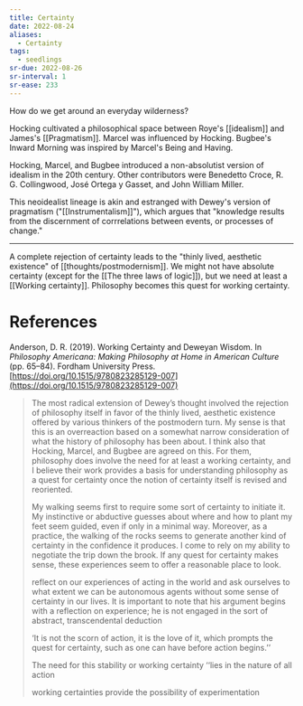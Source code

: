 ```yaml
---
title: Certainty
date: 2022-08-24
aliases:
  - Certainty
tags:
  - seedlings
sr-due: 2022-08-26
sr-interval: 1
sr-ease: 233
---
```

How do we get around an everyday wilderness?

Hocking cultivated a philosophical space between Roye's [[idealism]] and James's [[Pragmatism]]. Marcel was influenced by Hocking. Bugbee's Inward Morning was inspired by Marcel's Being and Having.

Hocking, Marcel, and Bugbee introduced a non-absolutist version of idealism in the 20th century. Other contributors were Benedetto Croce, R. G. Collingwood, José Ortega y Gasset, and John William Miller.

This neoidealist lineage is akin and estranged with Dewey's version of pragmatism ("[[Instrumentalism]]"), which argues that "knowledge results from the discernment of corrrelations between events, or processes of change."

***
A complete rejection of certainty leads to the "thinly lived, aesthetic existence" of [[thoughts/postmodernism]]. We might not have absolute certainty (except for the [[The three laws of logic]]), but we need at least a [[Working certainty]]. Philosophy becomes this quest for working certainty.




# References

Anderson, D. R. (2019). Working Certainty and Deweyan Wisdom. In _Philosophy Americana: Making Philosophy at Home in American Culture_ (pp. 65–84). Fordham University Press. [https://doi.org/10.1515/9780823285129-007](https://doi.org/10.1515/9780823285129-007)
>The most radical extension of Dewey’s thought involved the rejection of philosophy itself in favor of the thinly lived, aesthetic existence offered by various thinkers of the postmodern turn. My sense is that this is an overreaction based on a somewhat narrow consideration of what the history of philosophy has been about. I think also that Hocking, Marcel, and Bugbee are agreed on this. For them, philosophy does involve the need for at least a working certainty, and I believe their work provides a basis for understanding philosophy as a quest for certainty once the notion of certainty itself is revised and reoriented.
>
>My walking seems first to require some sort of certainty to initiate it. My instinctive or abductive guesses about where and how to plant my feet seem guided, even if only in a minimal way. Moreover, as a practice, the walking of the rocks seems to generate another kind of certainty in the confidence it produces. I come to rely on my ability to negotiate the trip down the brook. If any quest for certainty makes sense, these experiences seem to offer a reasonable place to look.
>
>reflect on our experiences of acting in the world and ask ourselves to what extent we can be autonomous agents without some sense of certainty in our lives. It is important to note that his argument begins with a reflection on experience; he is not engaged in the sort of abstract, transcendental deduction
>
>‘It is not the scorn of action, it is the love of it, which prompts the quest for certainty, such as one can have before action begins.’’
>
>The need for this stability or working certainty ‘‘lies in the nature of all action
>
>working certainties provide the possibility of experimentation